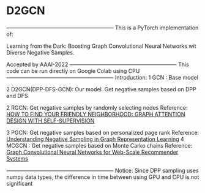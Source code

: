 # D2GCN
————————————————————
This is a PyTorch implementation of:

Learning from the Dark: Boosting Graph Convolutional Neural Networks wit Diverse Negative Samples.

Accepted by AAAI-2022
————————————————————
This code can be run directly on Google Colab using CPU
————————————————————
Introduction:
1 GCN  : Base model

2 D2GCN(DPP-DFS-GCN): Our model.  Get negative samples based on DPP and DFS

2 RGCN: Get negative samples by randomly selecting nodes
              Reference:
              [HOW TO FIND YOUR FRIENDLY NEIGHBORHOOD: GRAPH ATTENTION DESIGN WITH SELF-SUPERVISION](https://openreview.net/forum?id=Wi5KUNlqWty)

3 PGCN: Get negative samples based on personalized page rank
              Reference:
              [Understanding Negative Sampling in Graph Representation Learning](https://arxiv.org/pdf/2005.09863.pdf)
4 MCGCN : Get negative samples based on Monte Carko chains
              Reference:
              [Graph Convolutional Neural Networks for Web-Scale Recommender Systems](https://arxiv.org/pdf/1806.01973.pdf)

————————————————————
Notice:
Since DPP sampling uses numpy data types, the difference in time between using GPU and CPU is not significant
